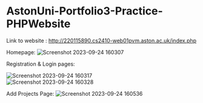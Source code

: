 # AstonUni-Portfolio3-Practice-PHPWebsite
Link to website : http://220115890.cs2410-web01pvm.aston.ac.uk/index.php

Homepage:
![Screenshot 2023-09-24 160307](https://github.com/Bassit-code/AstonUni-Portfolio3-Practice-PHPWebsite/assets/126348778/8df21bb9-714b-47cf-92fa-3adea82dd479)

Registration & Login pages:                                                                                                                                                

![Screenshot 2023-09-24 160317](https://github.com/Bassit-code/AstonUni-Portfolio3-Practice-PHPWebsite/assets/126348778/71f77e9b-cbfe-40f8-b5d1-d91772c1cde7)       
![Screenshot 2023-09-24 160328](https://github.com/Bassit-code/AstonUni-Portfolio3-Practice-PHPWebsite/assets/126348778/02ce48a9-8264-4326-9890-5a8fc8dd7a9d)

Add Projects Page:
![Screenshot 2023-09-24 160536](https://github.com/Bassit-code/AstonUni-Portfolio3-Practice-PHPWebsite/assets/126348778/60dd39fb-0b08-4520-99f9-8195ee0a6a20)
